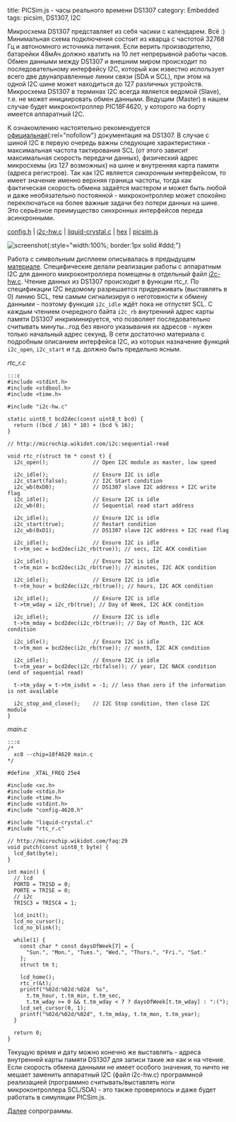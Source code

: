 title:  PICSim.js - часы реального времени DS1307 
category: Embedded 
tags: picsim, DS1307, I2C

Микросхема DS1307 представляет из себя часики с календарем. Всё :) Минимальная схема подключения состоит из кварца с частотой 32768 Гц и автономного источника питания. Если верить производителю, батарейки 48мАч должно хватить на 10 лет непрерывной работы часов. Обмен данными между DS1307 и внешним миром происходит по последовательному интерфейсу I2C, который как известно использует всего две двунаправленные линии связи (SDA и SCL), при этом на одной I2C шине может находиться до 127 различных устройств. Микросхема DS1307 в терминах I2C всегда является ведомой (Slave), т.е. не может инициировать обмен данными. Ведущим (Master) в нашем случае будет микроконтроллер PIC18F4620, у которого на борту имеется аппаратный I2C.

К ознакомлению настоятельно рекомендуется [официальная](https://www.sparkfun.com/datasheets/Components/DS1307.pdf){:rel="nofollow"} документация на DS1307. В случае с шиной I2C в первую очередь важны следующие характеристики - максимальная частота тактирования SCL (от этого зависит максимальная скорость передачи данных), физический адрес микросхемы (из 127 возможных) на шине и внутренняя карта памяти (адреса регистров). Так как I2C является *синхронным* интерфейсом, то имеет значение именно верхняя граница частоты, тогда как фактическая скорость обмена задаётся мастером и может быть любой и даже необязательно постоянной - микроконтроллер может спокойно переключаться на более важные задачи без потери данных на шине. Это серьёзное преимущество синхронных интерфейсов переда асинхронными.

[config.h]({attach}config-4620.h) | [i2c-hw.c]({attach}i2c-hw.c) | [liquid-crystal.c]({filename}../2017-01-27-hd44780/2017-01-27-hd44780.md) | [hex]({attach}main.hex) | [picsim.js](http://mazko.github.io/picsim.js/1bcc58df4b0494fada5bfdc2638e8034)

[comment]: <> (byzanz-record --x=98 --y=100 -w 1233 -h 665 --delay 3 -d 22 ui.flv)
[comment]: <> (rm -rf frames/* && ffmpeg -i ui.flv -pix_fmt rgb24 -r 10 "frames/frame-%05d.png")
[comment]: <> (convert -monitor -limit memory 1024MiB -limit map 2048MiB -layers removeDups -delay 10 -loop 0 "frames/*.png" ui.gif)

![screenshot]({attach}ui.gif){:style="width:100%; border:1px solid #ddd;"}

Работа с символьным дисплеем описывалась в предыдущем [материале]({filename}../2017-01-27-hd44780/2017-01-27-hd44780.md). Специфические делали реализации работы с аппаратным I2C для данного микроконтроллера помещены в отдельный файл [i2c-hw.c]({attach}i2c-hw.c). Чтение данных из DS1307 происходит в функции rtc_r. По спецификации I2C ведомому разрешается придерживать (выставлять в 0) линию SCL, тем самым сигнализируя о неготовности к обмену данными - поэтому функция ```i2c_idle``` ждёт пока не отпустят SCL. С каждым чтением очередного байта ```i2c_rb``` внутренний адрес карты памяти DS1307 инкриминируется, что позволяет последовательно считывать минуты...год без явного указывания их адресов - нужен только начальный адрес секунд. В сети достаточно материала с подробным описанием интерфейса I2C, из которых назначение функций ```i2c_open```, ```i2c_start``` и т.д. должно быть предельно ясным.

*rtc_r.c*

    :::c
    #include <stdint.h>
    #include <stdbool.h>
    #include <time.h>

    #include "i2c-hw.c"

    static uint8_t bcd2dec(const uint8_t bcd) {
      return ((bcd / 16) * 10) + (bcd % 16);
    }

    // http://microchip.wikidot.com/i2c:sequential-read

    void rtc_r(struct tm * const t) {
      i2c_open();              // Open I2C module as master, low speed

      i2c_idle();              // Ensure I2C is idle
      i2c_start(false);        // I2C Start condition
      i2c_wb(0xD0);            // DS1307 slave I2C address + I2C write flag
      i2c_idle();              // Ensure I2C is idle
      i2c_wb(0);               // Sequential read start address

      i2c_idle();              // Ensure I2C is idle
      i2c_start(true);         // Restart condition
      i2c_wb(0xD1);            // DS1307 slave I2C address + I2C read flag

      i2c_idle();              // Ensure I2C is idle
      t->tm_sec = bcd2dec(i2c_rb(true)); // secs, I2C ACK condition

      i2c_idle();              // Ensure I2C is idle
      t->tm_min = bcd2dec(i2c_rb(true)); // minutes, I2C ACK condition

      i2c_idle();              // Ensure I2C is idle
      t->tm_hour = bcd2dec(i2c_rb(true)); // hours, I2C ACK condition

      i2c_idle();              // Ensure I2C is idle
      t->tm_wday = i2c_rb(true); // Day of Week, I2C ACK condition

      i2c_idle();              // Ensure I2C is idle
      t->tm_mday = bcd2dec(i2c_rb(true)); // Day of Month, I2C ACK condition

      i2c_idle();              // Ensure I2C is idle
      t->tm_mon = bcd2dec(i2c_rb(true)); // month, I2C ACK condition

      i2c_idle();              // Ensure I2C is idle
      t->tm_year = bcd2dec(i2c_rb(false)); // year, I2C NACK condition (end of sequential read)

      t->tm_yday = t->tm_isdst = -1; // less than zero if the information is not available

      i2c_stop_and_close();    // I2C Stop condition, then close I2C module
    }

*main.c*

    :::c
    /*
      xc8 --chip=18f4620 main.c
    */

    #define _XTAL_FREQ 25e4

    #include <xc.h>
    #include <stdio.h>
    #include <time.h>
    #include <stdint.h>
    #include "config-4620.h"

    #include "liquid-crystal.c"
    #include "rtc_r.c"

    // http://microchip.wikidot.com/faq:29
    void putch(const uint8_t byte) {
      lcd_dat(byte);
    }

    int main() {
      // lcd
      PORTD = TRISD = 0;
      PORTE = TRISE = 0;
      // i2c
      TRISC3 = TRISC4 = 1;

      lcd_init();
      lcd_no_cursor();
      lcd_no_blink();

      while(1) {
        const char * const daysOfWeek[7] = {
          "Sun.", "Mon.", "Tues.", "Wed.", "Thurs.", "Fri.", "Sat."
        };
        struct tm t;

        lcd_home();
        rtc_r(&t);
        printf("%02d:%02d:%02d  %s",
          t.tm_hour, t.tm_min, t.tm_sec,
          t.tm_wday >= 0 && t.tm_wday < 7 ? daysOfWeek[t.tm_wday] : ":(");
        lcd_set_cursor(0, 1);
        printf("%02d/%02d/%02d", t.tm_mday, t.tm_mon, t.tm_year);
      }

      return 0;
    }

Текущую время и дату можно конечно же выставлять - адреса внутренней карты памяти DS1307 для записи такие же как и на чтение. Если скорость обмена данными не имеет особого значения, то ничто не мешает заменить аппаратный I2C (файл i2c-hw.c) программной реализацией (программно считывать/выставлять ноги микроконтроллера SCL/SDA) - это также проверялось и даже будет работать в симуляции PICSim.js.

[Далее]({filename}../2017-02-05-coroutines/2017-02-05-coroutines.md) сопрограммы.